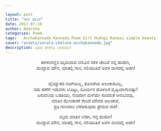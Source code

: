 ```yaml
---

layout: post
title: "ಸರಳ ಚೆಲುವೆ"
date: 2017-07-10
author: Adarsha
categories: Poem
tags:	AcchaKannada Kannada Poem Girl Hudugi Kanasu simple beauty
cover: "assets/sarala-cheluve-acchakannada.jpg"
description: ಯಾರ ದೇರೆಗೂ ಸಿಗದವಳು!
---
```


<p align = "center">ಹರಳುಗಣ್ಣಿನ ಮೃದುವಾದ ನಗುವಿನ ಸರಳ ಚೆಲುವೆ ನನ್ನ ಹುಡುಗಿ,<br>
ಮುದ್ದಾದ ಮೌನ, ಮಾತಲ್ಲಿ ಗಾನ, ನಲಿಯುತಿವೆ ಅವಳ ಮನದಲ್ಲಿ ಅಡಗಿ!<br><br></p>

<p align = "center">ವೈಯ್ಯಾರದ ನಡಿಗೆಯಿಲ್ಲ, ತೋರಿಕೆಯ ಅಲಂಕಾರವಿಲ್ಲ,<br>
ನಡು ಹಣೆಗೆ ಇಡುವಳು ಬೊಟ್ಟು, ಸೂರ್ಯನ ಹೊಳಪಿಗೆ ದೃಷ್ಟಿಯಾಗುವಷ್ಟು!<br>
ಪಿಸುದನಿಯ ಒಡತಿಯು, ನುಡಿದಾಗ ಮಳೆಯೇ ಸುರಿದಂತೆ ಅನುಭವವು,<br>
ಮಾತಿನ ಝೇಂಕಾರಕೆ ಸೇರಿದೆ ಮೌನದ ಅಲಂಕಾರ,<br>
ಪ್ರತಿ ಗುಣದಲು ಬೆರೆತಿರುವುದು ಪ್ರೇಮದ ಸಾರ!<br>

<p align = "center">ಮೃದು ಮಾತಿನ ಬೆಡಗಿ, ನನ್ನ ಹುಡುಗಿ!<br>
ಮುದ್ದಾದ ಮೌನ, ಮಾತಲ್ಲಿ ಗಾನ, ನಲಿಯುತಿವೆ ಅವಳ ಮನದಲ್ಲಿ ಅಡಗಿ!</p><br>
